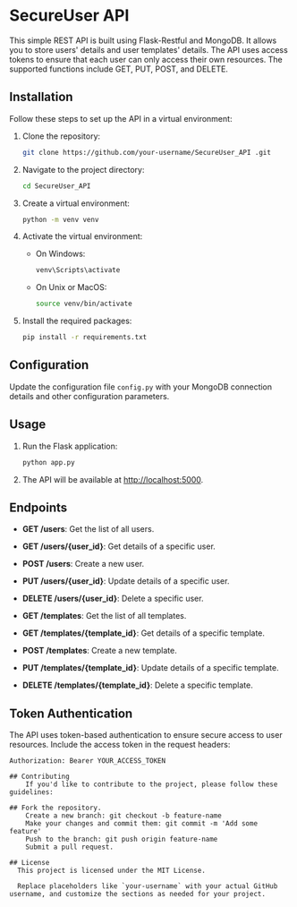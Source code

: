 # SecureUser API 

This simple REST API is built using Flask-Restful and MongoDB. It allows you to store users' details and user templates' details. The API uses access tokens to ensure that each user can only access their own resources. The supported functions include GET, PUT, POST, and DELETE.

## Installation

Follow these steps to set up the API in a virtual environment:

1. Clone the repository:

    ```bash
    git clone https://github.com/your-username/SecureUser_API .git
    ```

2. Navigate to the project directory:

    ```bash
    cd SecureUser_API 
    ```

3. Create a virtual environment:

    ```bash
    python -m venv venv
    ```

4. Activate the virtual environment:

    - On Windows:

        ```bash
        venv\Scripts\activate
        ```

    - On Unix or MacOS:

        ```bash
        source venv/bin/activate
        ```

5. Install the required packages:

    ```bash
    pip install -r requirements.txt
    ```

## Configuration

Update the configuration file `config.py` with your MongoDB connection details and other configuration parameters.

## Usage

1. Run the Flask application:

    ```bash
    python app.py
    ```

2. The API will be available at [http://localhost:5000](http://localhost:5000).

## Endpoints

- **GET /users**: Get the list of all users.
- **GET /users/{user_id}**: Get details of a specific user.
- **POST /users**: Create a new user.
- **PUT /users/{user_id}**: Update details of a specific user.
- **DELETE /users/{user_id}**: Delete a specific user.

- **GET /templates**: Get the list of all templates.
- **GET /templates/{template_id}**: Get details of a specific template.
- **POST /templates**: Create a new template.
- **PUT /templates/{template_id}**: Update details of a specific template.
- **DELETE /templates/{template_id}**: Delete a specific template.

## Token Authentication

The API uses token-based authentication to ensure secure access to user resources. Include the access token in the request headers:

```http
Authorization: Bearer YOUR_ACCESS_TOKEN

## Contributing
    If you'd like to contribute to the project, please follow these guidelines:

## Fork the repository.
    Create a new branch: git checkout -b feature-name
    Make your changes and commit them: git commit -m 'Add some feature'
    Push to the branch: git push origin feature-name
    Submit a pull request.

## License
  This project is licensed under the MIT License.

  Replace placeholders like `your-username` with your actual GitHub username, and customize the sections as needed for your project.






